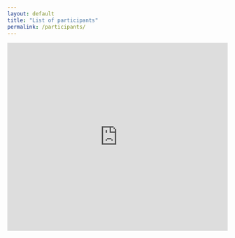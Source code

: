 ```yaml
---
layout: default
title: "List of participants"
permalink: /participants/
---
```




<iframe id="mf_18770736xe430b136e6" height="430" allowTransparency="true" frameborder="0" scrolling="no" style="width:100%;border:none" src="https://skjemaker.app.uib.no/widget.php?key=18770736xe430b136e6" title="List of participants"><a href="https://skjemaker.app.uib.no/widget.php?key=18770736xe430b136e6" title="List of participants">List of participants</a></iframe>
